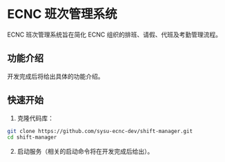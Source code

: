 # ECNC 班次管理系统

ECNC 班次管理系统旨在简化 ECNC 组织的排班、请假、代班及考勤管理流程。

## 功能介绍

开发完成后将给出具体的功能介绍。

## 快速开始

1. 克隆代码库：

```bash
git clone https://github.com/sysu-ecnc-dev/shift-manager.git
cd shift-manager
```

2. 启动服务（相关的启动命令将在开发完成后给出）。